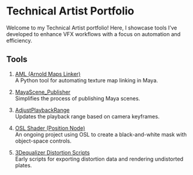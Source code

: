 # Technical Artist Portfolio

Welcome to my Technical Artist portfolio! Here, I showcase tools I’ve developed to enhance VFX workflows with a focus on automation and efficiency.

## Tools

1. [AML (Arnold Maps Linker)](https://github.com/M0HabYounes/AML-Arnold-Maps-Linker)  
   A Python tool for automating texture map linking in Maya.

2. [MayaScene_Publisher](./MayaScene_Publisher/README.md)  
   Simplifies the process of publishing Maya scenes.

3. [AdjustPlaybackRange](./AdjustPlaybackRange/README.md)  
   Updates the playback range based on camera keyframes.

4. [OSL Shader (Position Node)](./PositionNode_OSL/README.md)  
   An ongoing project using OSL to create a black-and-white mask with object-space controls.

5. [3Dequalizer Distortion Scripts](./3Dequalizer4-MayaDistortionExport/README.md)  
   Early scripts for exporting distortion data and rendering undistorted plates.
